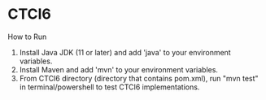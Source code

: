 # CTCI6

How to Run

1. Install Java JDK (11 or later) and add 'java' to your environment variables.
2. Install Maven and add 'mvn' to your environment variables.
3. From CTCI6 directory (directory that contains pom.xml), run "mvn test" in terminal/powershell to test CTCI6 implementations.